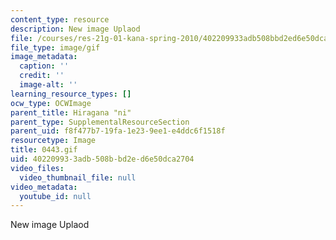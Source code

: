 ```yaml
---
content_type: resource
description: New image Uplaod
file: /courses/res-21g-01-kana-spring-2010/402209933adb508bbd2ed6e50dca2704_0443.gif
file_type: image/gif
image_metadata:
  caption: ''
  credit: ''
  image-alt: ''
learning_resource_types: []
ocw_type: OCWImage
parent_title: Hiragana "ni"
parent_type: SupplementalResourceSection
parent_uid: f8f477b7-19fa-1e23-9ee1-e4ddc6f1518f
resourcetype: Image
title: 0443.gif
uid: 40220993-3adb-508b-bd2e-d6e50dca2704
video_files:
  video_thumbnail_file: null
video_metadata:
  youtube_id: null
---
```

New image Uplaod


